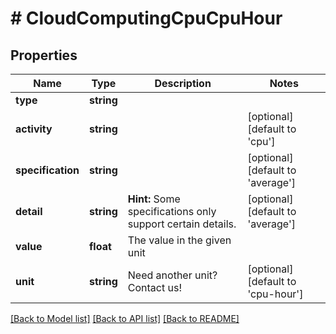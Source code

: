 # # CloudComputingCpuCpuHour

## Properties

Name | Type | Description | Notes
------------ | ------------- | ------------- | -------------
**type** | **string** |  |
**activity** | **string** |  | [optional] [default to 'cpu']
**specification** | **string** |  | [optional] [default to 'average']
**detail** | **string** | **Hint:** Some specifications only support certain details. | [optional] [default to 'average']
**value** | **float** | The value in the given unit |
**unit** | **string** | Need another unit? Contact us! | [optional] [default to 'cpu-hour']

[[Back to Model list]](../../README.md#models) [[Back to API list]](../../README.md#endpoints) [[Back to README]](../../README.md)
